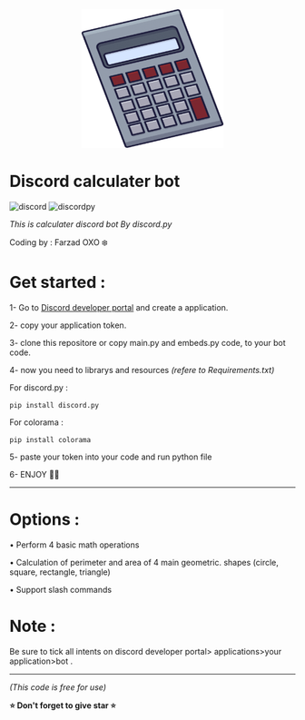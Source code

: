 <center>
    <img width=250 src="readme\calc.png">
</center>


# Discord calculater bot
![discord](https://img.shields.io/badge/Discord-API-purple?style=flat&logo=Discord)
![discordpy](https://img.shields.io/badge/discord.py-v2.3.2-blue?style=flat&logo=Python&logoColor=yellow)




*This is calculater discord bot By discord.py*

Coding by : Farzad OXO ❄️

# Get started :
1- Go to [Discord developer portal](https://discord.com/developers/applications) and create a application.

2- copy your application token.

3- clone this repositore or copy main.py and embeds.py code, to your bot code.

4- now you need to librarys and resources *(refere to Requirements.txt)* 

For discord.py :

```
pip install discord.py
```
For colorama :
```
pip install colorama
```
5- paste your token into your code and run python file

6- ENJOY 🤍🥰
_____________________________________________
# Options :

• Perform 4 basic math operations

• Calculation of perimeter and area of ​​4 main geometric.        shapes (circle, square, rectangle, triangle)

• Support slash commands

# Note :

Be sure to tick all intents on discord developer portal> applications>your application>bot .
_____________________________________________



*(This code is free for use)*

**⭐️ Don't forget to give star ⭐️**
